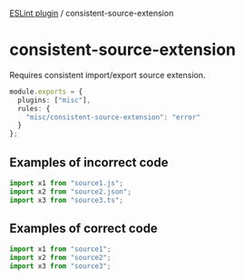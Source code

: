 [ESLint plugin](https://ilyub.github.io/eslint-plugin/) / consistent-source-extension

# consistent-source-extension

Requires consistent import/export source extension.

```ts
module.exports = {
  plugins: ["misc"],
  rules: {
    "misc/consistent-source-extension": "error"
  }
};
```

## Examples of incorrect code

```ts
import x1 from "source1.js";
import x2 from "source2.json";
import x3 from "source3.ts";
```

## Examples of correct code

```ts
import x1 from "source1";
import x2 from "source2";
import x3 from "source3";
```